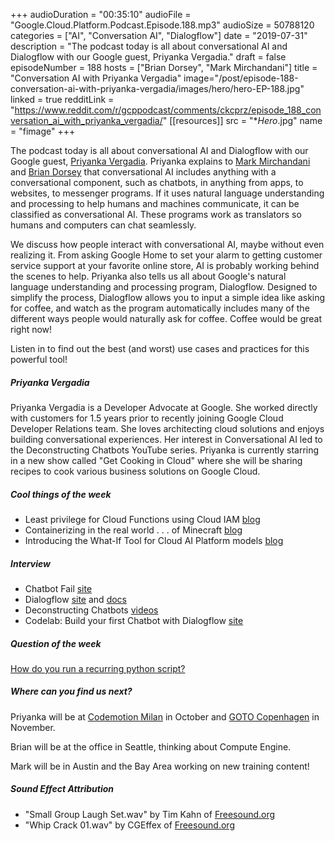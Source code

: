+++
audioDuration = "00:35:10"
audioFile = "Google.Cloud.Platform.Podcast.Episode.188.mp3"
audioSize = 50788120
categories = ["AI", "Conversation AI", "Dialogflow"]
date = "2019-07-31"
description = "The podcast today is all about conversational AI and Dialogflow with our Google guest, Priyanka Vergadia."
draft = false
episodeNumber = 188
hosts = ["Brian Dorsey", "Mark Mirchandani"]
title = "Conversation AI with Priyanka Vergadia"
image="/post/episode-188-conversation-ai-with-priyanka-vergadia/images/hero/hero-EP-188.jpg"
linked = true
redditLink = "https://www.reddit.com/r/gcppodcast/comments/ckcprz/episode_188_conversation_ai_with_priyanka_vergadia/"
[[resources]]
  src = "**Hero*.jpg"
  name = "fimage"
+++

The podcast today is all about conversational AI and Dialogflow with our Google guest, [Priyanka Vergadia](https://twitter.com/pvergadia). Priyanka explains to [Mark Mirchandani](https://twitter.com/markmirch) and [Brian Dorsey](https://twitter.com/briandorsey) that conversational AI includes anything with a conversational component, such as chatbots, in anything from apps, to websites, to messenger programs. If it uses natural language understanding and processing to help humans and machines communicate, it can be classified as conversational AI. These programs work as translators so humans and computers can chat seamlessly.

We discuss how people interact with conversational AI, maybe without even realizing it. From asking Google Home to set your alarm to getting customer service support at your favorite online store, AI is probably working behind the scenes to help. Priyanka also tells us all about Google's natural language understanding and processing program, Dialogflow. Designed to simplify the process, Dialogflow allows you to input a simple idea like asking for coffee, and watch as the program automatically includes many of the different ways people would naturally ask for coffee. Coffee would be great right now!

Listen in to find out the best (and worst) use cases and practices for this powerful tool!

<!--more-->

##### Priyanka Vergadia

Priyanka Vergadia is a Developer Advocate at Google. She worked directly with customers for 1.5 years prior to recently joining Google Cloud Developer Relations team. She loves architecting cloud solutions and enjoys building conversational experiences. Her interest in Conversational AI led to the Deconstructing Chatbots YouTube series. Priyanka is currently starring in a new show called "Get Cooking in Cloud" where she will be sharing recipes to cook various business solutions on Google Cloud.

##### Cool things of the week

* Least privilege for Cloud Functions using Cloud IAM [blog](https://cloud.google.com/blog/products/application-development/least-privilege-for-cloud-functions-using-cloud-iam)
* Containerizing in the real world . . . of Minecraft [blog](https://cloudplatform.googleblog.com/2015/11/containerizing-in-the-real-world-of-Minecraft.html)
* Introducing the What-If Tool for Cloud AI Platform models [blog](https://cloud.google.com/blog/products/ai-machine-learning/introducing-the-what-if-tool-for-cloud-ai-platform-models)

##### Interview

* Chatbot Fail [site](https://chatbot.fail)
* Dialogflow [site](https://dialogflow.com) and [docs](https://cloud.google.com/dialogflow/docs/)
* Deconstructing Chatbots [videos](https://www.youtube.com/watch?v=O00K10xP5MU&list=PLIivdWyY5sqK5SM34zbkitWLOV-b3V40B)
* Codelab: Build your first Chatbot with Dialogflow [site](https://codelabs.developers.google.com/codelabs/chatbots-dialogflow-appointment-scheduler/index.html)

##### Question of the week

[How do you run a recurring python script?](https://cloud.google.com/blog/products/application-development/how-to-schedule-a-recurring-python-script-on-gcp)

##### Where can you find us next?

Priyanka will be at [Codemotion Milan](https://events.codemotion.com/conferences/milan/2019/) in October and [GOTO Copenhagen](https://gotocph.com) in November.

Brian will be at the office in Seattle, thinking about Compute Engine.

Mark will be in Austin and the Bay Area working on new training content!

##### Sound Effect Attribution

* "Small Group Laugh Set.wav" by Tim Kahn of [Freesound.org](https://freesound.org)
* "Whip Crack 01.wav" by CGEffex of [Freesound.org](https://freesound.org)